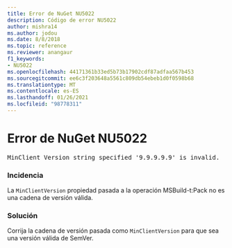 ```yaml
---
title: Error de NuGet NU5022
description: Código de error NU5022
author: mishra14
ms.author: jodou
ms.date: 8/8/2018
ms.topic: reference
ms.reviewer: anangaur
f1_keywords:
- NU5022
ms.openlocfilehash: 44171361b33ed5b73b17902cdf87adfaa567b453
ms.sourcegitcommit: ee6c3f203648a5561c809db54ebeb1d0f0598b68
ms.translationtype: MT
ms.contentlocale: es-ES
ms.lasthandoff: 01/26/2021
ms.locfileid: "98778311"
---
```

# <a name="nuget-error-nu5022"></a>Error de NuGet NU5022
<pre>MinClient Version string specified '9.9.9.9.9' is invalid.</pre>

### <a name="issue"></a>Incidencia

La `MinClientVersion` propiedad pasada a la operación MSBuild-t:Pack no es una cadena de versión válida.


### <a name="solution"></a>Solución

Corrija la cadena de versión pasada como `MinClientVersion` para que sea una versión válida de SemVer.

